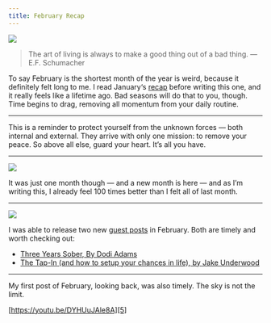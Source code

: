 ```yaml
---
title: February Recap
---
```


![][image-1]

> The art of living is always to make a good thing out of a bad thing. — E.F. Schumacher

To say February is the shortest month of the year is weird, because it definitely felt long to me. I read January‘s [recap][1] before writing this one, and it really feels like a lifetime ago. Bad seasons will do that to you, though. Time begins to drag, removing all momentum from your daily routine.

---- 

This is a reminder to protect yourself from the unknown forces — both internal and external. They arrive with only one mission: to remove your peace. So above all else, guard your heart. It’s all you have.

---- 

![][image-2]

It was just one month though — and a new month is here — and as I’m writing this, I already feel 100 times better than I felt all of last month.

---- 

![][image-3]

I was able to release two new [guest posts][2] in February. Both are timely and worth checking out:

- [Three Years Sober, By Dodi Adams][3]
- [The Tap-In (and how to setup your chances in life), by Jake Underwood][4]

---- 

My first post of February, looking back, was also timely. The sky is not the limit.

[https://youtu.be/DYHUuJAle8A][5]

[1]:	https://nashp.com/january-recap
[2]:	/guest
[3]:	/dodi
[4]:	https://nashp.com/the-tap-in
[5]:	https://youtu.be/DYHUuJAle8A

[image-1]:	https://i.imgur.com/PT4USuY.jpg
[image-2]:	https://i.imgur.com/Za3syz5.jpg
[image-3]:	https://i.imgur.com/y1pMbFe.jpg